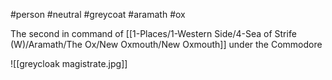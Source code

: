 #person #neutral #greycoat #aramath #ox

The second in command of [[1-Places/1-Western Side/4-Sea of Strife (W)/Aramath/The Ox/New Oxmouth/New Oxmouth]] under the Commodore


![[greycloak magistrate.jpg]]